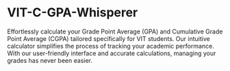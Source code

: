 # VIT-C-GPA-Whisperer
Effortlessly calculate your Grade Point Average (GPA) and Cumulative Grade Point Average (CGPA) tailored specifically for VIT students. Our intuitive calculator simplifies the process of tracking your academic performance. With our user-friendly interface and accurate calculations, managing your grades has never been easier. 
